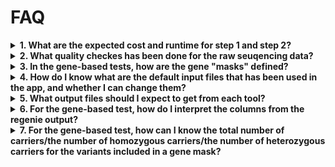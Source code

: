 # FAQ

<details>
<summary><strong>1. What are the expected cost and runtime for step 1 and step 2?</strong></summary>

The estimated cost for genome-wide jobs in ~400K white European ancestry samples using the default setting are as the follows: 

- For regenie_step1:
  High priority job: £1.8-£2.5, 7-8 hours
  Low priority job: £0.5-£1.5, >7.5 hours of elapsed time (risk of spot instance interruptions)<br><br>
  **Recommendations**: Start with high priority to avoid spot instance interruptions since.  

- For step 2 genome-wide gene-based test:
  High priority job: £2-3, 4-5 hours 
  Low priority job: £0.5-£1, >4 hours of elapsed time (risk of spot instance interruptions)<br><br>
  **Recommendations**: Start with low priority, switch to high priority if job is interrupted with more than 3 tries. Use low priority if only a list of genes are tested (e.g. a list of 10 gene takes less than 20 mins).  

- For step 2 genome-wide per-variant test:
  High priority: £1.5-£2.5, 4-5 hours
  Low priority:£0.5-£1.5, >4.5 hours (risk of spot interruptions)<br><br>
  **Recommendation**: Start with low priority, switch to high priority if job is interrupted with more than 3 tries. 

Factors that will affect run time and cost:

***Definition for "job priority"***
  - High priority is recommended for step 1 and step 2 for genome-wide jobs unless a smaller cohort <50K is included.
  - Low priroity is recommended for gene-based jobs if only a small list of genes are included. 

***Sample size***
  - Smaller samples will run quicker.

***Number of phenotypes included in one job***
  - Regenie allows mutliple phenotypes to be included in one job as a means to improve computation efficiency, however, increasing the phenotypes will non-linearly affect the runtime, especitally for regenie step 1. Please note that the current app resource configuration has not been tested in a job with more than 3 phenotypes. 
  
***For gene-based test, gene-specific jobs with a defined list of genes will be significantly quicker to run than genome-wide jobs***
  - If a list of genes are provided, the step2 gene-based test will be quicker to run 


</details>


<details>
<summary><strong>2. What quality checkes has been done for the raw seuqencing data? </strong></summary> 

Please refer to the method documentation file [Method.doc](https://imperiallondon-my.sharepoint.com/:w:/g/personal/yjia2_ic_ac_uk/ESCl98tv1oBJoQu2-3aSYSABEB-V5octWrN16b5EdyKJjA?e=SFReYr) (access for internal users only).

</details>

<details>
  <summary><strong>3. In the gene-based tests, how are the gene "masks" defined?</strong></summary>

Please refer to the method documentation file [Method.doc](https://imperiallondon-my.sharepoint.com/:w:/g/personal/yjia2_ic_ac_uk/ESCl98tv1oBJoQu2-3aSYSABEB-V5octWrN16b5EdyKJjA?e=SFReYr) (access for internal users only).


</details>


<details>
   <summary><strong>4. How do I know what are the default input files that has been used in the app, and whether I can change them?</strong></summary>

For regenie step 1 genotype file input (QCed genotype array data in GRCh38), the default genotype input file can be optionally changed to user-defined genotype files in BGEN format, using the following options:

  ```
    -igenotype_bgen_file
    -igenotype_sample_file
  ```

For regenie step 2 genotype file input (QCed WES data in GRCh38), the default genotype file in PGEN format is hardcoded into the app. File IDs can be viewed in the scripts shared in the `scripts/` folder in this repository. Only authorised users will be able to use these files from antoher proejct directory.

For both regenie step 1 and 2, the following files can also be optionally modified when running the apps:
    - Covariate file 
    - Sample inclusion file (**Note:** the default is to use the white EU ancestry only)

For detailed information about optional parameters within the three apps, please see:

  ```bash
    dx run app-name --help
  ```


</details>


<details>
  <summary><strong>5. What output files should I expect to get from each tool?</strong></summary>

The output files from each tool follow the naming formats below. For more information regarding regenie output files, please refer to regenie documentations. 

regenie_step1

  | File Name                        | Description                                         |
  |----------------------------------|-----------------------------------------------------|
  | `${output_file_prefix}_pred.list` | Contains a list of the `.loco` files to use for step 2 |
  | `${output_file_prefix}_1.loco`    | Contains the phenotype predictions                  |
  | `${output_file_prefix}.log`       | Log file for the job run                            |

**Notes**:
  - If multiple phenotypes are included, each phenotype will be saved as a separate '.loco' file in the format: for ***P*** phenotypes, there will be `${output_file_prefix}_1.loco,${output_file_prefix}_2.loco, ${output_file_prefix}_3.loco, ${output_file_prefix}_P.loco` output files.


regenie_step2 per-variant or per-gene tests

  | File Name                                                        | Description                                         |
  |------------------------------------------------------------------|-----------------------------------------------------|
  | `${output_file_prefix}_${phenotype_colnames}_autosomes.regenie`  | Association test results                            |
  | `${output_file_prefix}_autosomes.log`                            | Log file for the association test run               |
  | `${output_file_prefix}_autosomes_masks.snplist`                  | List of variants in each defined mask for downstream analysis |

**Notes**:
  - If multiple phenotypes are included, each phenotype will be saved as a separate '.regenie' file. Each job will only have 1 .log file and one .snplist file. 
  - If a list of genes are provided for the gene-based test, the output file name will be the same with the association test results for only the genes defined. 


</details>


<details>
<summary><strong>6. For the gene-based test, how do I interpret the columns from the regenie output?</strong></summary>

  The output columns can be interpreted as the follows. Note that the user needs to decide which mask, MAF threshold, and test methods to focus on based on their own study context and objectives.

   | Column Name         | Description                |
   |---------------------|---------------------------|
   | SYMBOL   | gene name         |
   | GENE    | Ensembl  gene ID         |
   | CHROM   | chromosome of the gene   |
   | GENPOS  | the transcription start site of the gene |
   | MASK    | the pre-defined masks for collapsing variants   |
   | MAF     | the pre-defined minor allele frequency threshold: singletons, 0.1% |
   | TEST    | the collapsing methods used: burden, SKAT, SKTA-O |
   | N       | total sample size |
   | BETA    | coeffient estimat, note this is log(odd) if binary trait |
   | SE      | standard error |
   | CHISQ   | Chi-squared test |
   | LOG10P  | -log10(P)        |
   | P | p-value |


</details>


<details>
<summary><strong>7. For the gene-based test, how can I know the total number of carriers/the number of homozygous carriers/the number of heterozygous carriers for the variants included in a gene mask?</strong></summary>

We currently do not have a dedicated tool for obtaining this information. However, you can extract it by following the general steps below on RAP, using either SwissArmyKnife or CloudWorkStation (recommended if you only have a short list of variants):

1. For your gene mask of interest, extract the list of variants included in the mask from the `_masks.snplist` file in the regenie output.
2. Extract these variants from the QCed WES data in PGEN format and save as VCF format. The QCed WES files are located in: `project-GyZxPF8JQkyq9JVxZjQ2FvqK:/filtered/`. 
3. Use `bcftools +fill-tags` to annotate the VCF file with relevant information. For example:`bcftools +fill-tags input.vcf.gz -Oz -o output.vcf.gz -- -t AC,AF,MAF,AC_Hom,AC_Het,AC_Hemi`. 
   This will add annotations such as allele count (AC), allele frequency (AF), minor allele frequency (MAF), homozygous allele count (AC_Hom), heterozygous allele count (AC_Het), and hemizygous allele count (AC_Hemi) for each variant in the VCF file.
4. For easier further analysis, you could extract the relevant fields from the annotated VCF and save them as a text file using `bcftools query -f`.

Carrier number for the variant = AC_HET + AC_HOM/2


</details>
